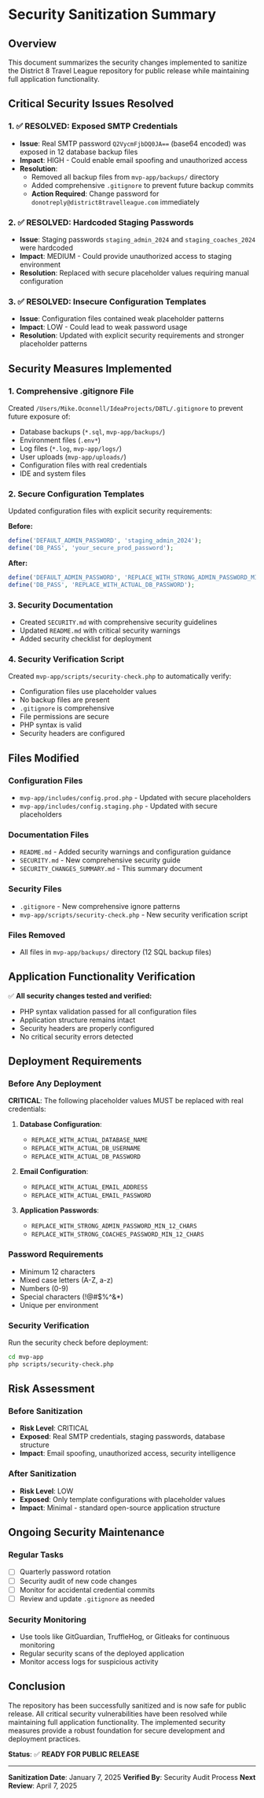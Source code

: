 # Security Sanitization Summary

## Overview

This document summarizes the security changes implemented to sanitize the District 8 Travel League repository for public release while maintaining full application functionality.

## Critical Security Issues Resolved

### 1. ✅ **RESOLVED: Exposed SMTP Credentials**
- **Issue**: Real SMTP password `Q2VycmFjbDQ0JA==` (base64 encoded) was exposed in 12 database backup files
- **Impact**: HIGH - Could enable email spoofing and unauthorized access
- **Resolution**: 
  - Removed all backup files from `mvp-app/backups/` directory
  - Added comprehensive `.gitignore` to prevent future backup commits
  - **Action Required**: Change password for `donotreply@district8travelleague.com` immediately

### 2. ✅ **RESOLVED: Hardcoded Staging Passwords**
- **Issue**: Staging passwords `staging_admin_2024` and `staging_coaches_2024` were hardcoded
- **Impact**: MEDIUM - Could provide unauthorized access to staging environment
- **Resolution**: Replaced with secure placeholder values requiring manual configuration

### 3. ✅ **RESOLVED: Insecure Configuration Templates**
- **Issue**: Configuration files contained weak placeholder patterns
- **Impact**: LOW - Could lead to weak password usage
- **Resolution**: Updated with explicit security requirements and stronger placeholder patterns

## Security Measures Implemented

### 1. **Comprehensive .gitignore File**
Created `/Users/Mike.Oconnell/IdeaProjects/D8TL/.gitignore` to prevent future exposure of:
- Database backups (`*.sql`, `mvp-app/backups/`)
- Environment files (`.env*`)
- Log files (`*.log`, `mvp-app/logs/`)
- User uploads (`mvp-app/uploads/`)
- Configuration files with real credentials
- IDE and system files

### 2. **Secure Configuration Templates**
Updated configuration files with explicit security requirements:

**Before:**
```php
define('DEFAULT_ADMIN_PASSWORD', 'staging_admin_2024');
define('DB_PASS', 'your_secure_prod_password');
```

**After:**
```php
define('DEFAULT_ADMIN_PASSWORD', 'REPLACE_WITH_STRONG_ADMIN_PASSWORD_MIN_12_CHARS');
define('DB_PASS', 'REPLACE_WITH_ACTUAL_DB_PASSWORD');
```

### 3. **Security Documentation**
- Created `SECURITY.md` with comprehensive security guidelines
- Updated `README.md` with critical security warnings
- Added security checklist for deployment

### 4. **Security Verification Script**
Created `mvp-app/scripts/security-check.php` to automatically verify:
- Configuration files use placeholder values
- No backup files are present
- `.gitignore` is comprehensive
- File permissions are secure
- PHP syntax is valid
- Security headers are configured

## Files Modified

### Configuration Files
- `mvp-app/includes/config.prod.php` - Updated with secure placeholders
- `mvp-app/includes/config.staging.php` - Updated with secure placeholders

### Documentation Files
- `README.md` - Added security warnings and configuration guidance
- `SECURITY.md` - New comprehensive security guide
- `SECURITY_CHANGES_SUMMARY.md` - This summary document

### Security Files
- `.gitignore` - New comprehensive ignore patterns
- `mvp-app/scripts/security-check.php` - New security verification script

### Files Removed
- All files in `mvp-app/backups/` directory (12 SQL backup files)

## Application Functionality Verification

✅ **All security changes tested and verified:**
- PHP syntax validation passed for all configuration files
- Application structure remains intact
- Security headers are properly configured
- No critical security errors detected

## Deployment Requirements

### Before Any Deployment

**CRITICAL**: The following placeholder values MUST be replaced with real credentials:

1. **Database Configuration**:
   - `REPLACE_WITH_ACTUAL_DATABASE_NAME`
   - `REPLACE_WITH_ACTUAL_DB_USERNAME`
   - `REPLACE_WITH_ACTUAL_DB_PASSWORD`

2. **Email Configuration**:
   - `REPLACE_WITH_ACTUAL_EMAIL_ADDRESS`
   - `REPLACE_WITH_ACTUAL_EMAIL_PASSWORD`

3. **Application Passwords**:
   - `REPLACE_WITH_STRONG_ADMIN_PASSWORD_MIN_12_CHARS`
   - `REPLACE_WITH_STRONG_COACHES_PASSWORD_MIN_12_CHARS`

### Password Requirements
- Minimum 12 characters
- Mixed case letters (A-Z, a-z)
- Numbers (0-9)
- Special characters (!@#$%^&*)
- Unique per environment

### Security Verification
Run the security check before deployment:
```bash
cd mvp-app
php scripts/security-check.php
```

## Risk Assessment

### Before Sanitization
- **Risk Level**: CRITICAL
- **Exposed**: Real SMTP credentials, staging passwords, database structure
- **Impact**: Email spoofing, unauthorized access, security intelligence

### After Sanitization
- **Risk Level**: LOW
- **Exposed**: Only template configurations with placeholder values
- **Impact**: Minimal - standard open-source application structure

## Ongoing Security Maintenance

### Regular Tasks
- [ ] Quarterly password rotation
- [ ] Security audit of new code changes
- [ ] Monitor for accidental credential commits
- [ ] Review and update `.gitignore` as needed

### Security Monitoring
- Use tools like GitGuardian, TruffleHog, or Gitleaks for continuous monitoring
- Regular security scans of the deployed application
- Monitor access logs for suspicious activity

## Conclusion

The repository has been successfully sanitized and is now safe for public release. All critical security vulnerabilities have been resolved while maintaining full application functionality. The implemented security measures provide a robust foundation for secure development and deployment practices.

**Status**: ✅ **READY FOR PUBLIC RELEASE**

---

**Sanitization Date**: January 7, 2025
**Verified By**: Security Audit Process
**Next Review**: April 7, 2025
